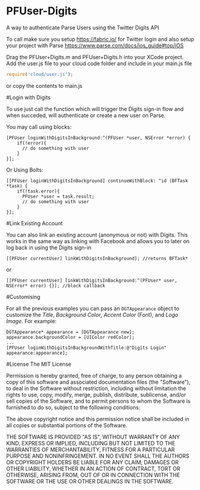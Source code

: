 PFUser-Digits
=============

A way to authenticate Parse Users using the Twitter Digits API

To call make sure you setup https://fabric.io/ for Twitter login and also setup your project with Parse
https://www.parse.com/docs/ios_guide#top/iOS

Drag the PFUser+Digits.m and PFUser+Digits.h into your XCode project.
Add the user.js file to your cloud code folder and include in your main.js file 
```js
require('cloud/user.js');
``` 
or copy the contents to main.js

#Login with Digits

To use just call the function which will trigger the Digits sign-in flow and when succeded, will authenticate or create a new user on Parse.

You may call using blocks: 

```objc
[PFUser loginWithDigitsInBackground:^(PFUser *user, NSError *error) {
    if(!error){
      // do something with user
    }
}];
```
Or Using Bolts:

```objc
[[PFUser loginWithDigitsInBackground] continueWithBlock: ^id (BFTask *task) {
    if(!task.error){
      PFUser *user = task.result;
      // do something with user
    }
}];
```

#Link Existing Account

You can also link an existing account (anonymous or not) with Digits. This works in the same way as linking with Facebook and allows you to later on log back in using the Digits sign-in

```objc
[[PFUser currentUser] linkWithDigitsInBackground]; //returns BFTask*
```
or 
```objc
[[PFUser currentUser] linkWithDigitsInBackground:^(PFUser* user, NSError* error) {}]; //block callback
```

#Customising

For all the previous examples you can pass an `DGTAppearance` object to customize the *Title*, *Background Color*, *Accent Color* (Font), and *Logo Image*.
For example:
```objc
DGTAppearance* appearance = [DGTAppearance new];
appearance.backgroundColor = [UIColor redColor];
...
[PFUser loginWithDigitsInBackgroundWithTitle:@"Digits Login" appearance:appearance];
```


#License
The MIT License

Permission is hereby granted, free of charge, to any person obtaining a copy
of this software and associated documentation files (the "Software"), to deal
in the Software without restriction, including without limitation the rights
to use, copy, modify, merge, publish, distribute, sublicense, and/or sell
copies of the Software, and to permit persons to whom the Software is
furnished to do so, subject to the following conditions:

The above copyright notice and this permission notice shall be included in
all copies or substantial portions of the Software.

THE SOFTWARE IS PROVIDED "AS IS", WITHOUT WARRANTY OF ANY KIND, EXPRESS OR
IMPLIED, INCLUDING BUT NOT LIMITED TO THE WARRANTIES OF MERCHANTABILITY,
FITNESS FOR A PARTICULAR PURPOSE AND NONINFRINGEMENT. IN NO EVENT SHALL THE
AUTHORS OR COPYRIGHT HOLDERS BE LIABLE FOR ANY CLAIM, DAMAGES OR OTHER
LIABILITY, WHETHER IN AN ACTION OF CONTRACT, TORT OR OTHERWISE, ARISING FROM,
OUT OF OR IN CONNECTION WITH THE SOFTWARE OR THE USE OR OTHER DEALINGS IN
THE SOFTWARE.
